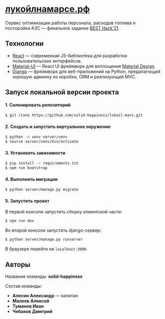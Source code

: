 # [лукойлнамарсе.рф](https://xn--80aapnefcjhh2amq.xn--p1ai/)

Сервис оптимизации работы персонала, расходов топлива и посторойки АЗС — финальное задание [BEST Hack'21](https://vk.com/besthack2021).

## Технологии

- [React](https://reactjs.org/) &mdash; современная JS-библиотека для разработки пользовательских интерфейсов.
- [Material-UI](https://material-ui.com/) &mdash; React UI фреймворк для воплощения [Material Design](https://material.io/).
- [Django](https://www.djangoproject.com/) &mdash; фреймворк для веб-приложений на Python, предалагющий хорошую админку из коробки, ORM и реализующий MVC.

## Запуск локальной версии проекта

#### 1. Склонировать репозиторий

```bash
$ git clone https://github.com/solid-happiness/lukoil-mars.git
```

#### 2. Создать и запустить виртуальное окружение

```bash
$ python -m venv server/venv
$ source server/venv/bin/activate
```

#### 3. Установить зависимости

```bash
$ pip install -r requirements.txt
$ npm run bootstrap
```

#### 4. Выполнить миграции

```bash
$ python server/manage.py migrate
```

#### 5. Запустить проект

В первой консоли запустить сборку клиентской части:

```bash
$ npm run dev
```

Во второй консоли запустить django-сервер:

```bash
$ python server/manage.py runserver
```

В браузере перейти на `localhost:3000`.

## Авторы

Название команды: **solid-happiness**

Состав команды:

- **Алесин Александр** &mdash; капитан
- **Малеев Алексей**
- **Туманов Иван**
- **Чебаков Дмитрий**
